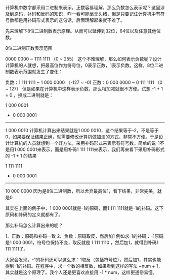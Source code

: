计算机中数字都采用二进制来表示，正数容易理解，那么负数怎么表示呢？这里涉及到原码，补码和反码的知识，咋一看可能毫无头绪，但是只要记住计算机中有符号数都是用补码形式表示的这句话，后面理解起来就不难了。

先来理解下8位二进制数表示原理。从而可以延伸到32位，64位以及任意其他位数。

8位二进制正数表示范围

0000 0000 ~ 1111 1111
（0 ~ 255）
这个不难理解，那么如何表示负数呢？设计计算机的人就想，把最高位作为符号位，0表示正数，1表示负数。这样，8位二进制数表示范围就发生了变化：

负数：1 111 1111 ~ 1 000 0000 
    （-127 ~  -0)
正数：0 000 0000 ~ 0 111 1111
    （0 ~ 127）
但是如果在计算机中这样表示负数，那么相加减就很不方便。试想 -1 + 1 = 0 ，换成二进制就是：

  1 000 0001
+ 0 000 0001
-------------
  1 000 0010
计算机计算出来结果就是1 000 0010，这个结果等于-2，不是等于0，如果要保证结果正确，就需要修改计算机做加法的方式，非常不方便。于是设计计算机的人员就想到一个好方法，采用补码形式来表示有符号数。简单的说-1不是用1 000 0001来表示，而是用补码1 111 1111来表示，我们再来看下采用补码形式的 -1 + 1 的结果

  1 111 1111
+ 0 000 0001
----------------
 10 000 0000
因为是8位二进制数，所以舍弃最高位1，看下结果，非常完美，就是0

其实在上面的例子中，1 000 0001就是-1的原码，而1 111 1111就是-1的补码。这下原码和补码的定义就都有了。

那么补码怎么计算出来的呢？

1、正数：原码和补码一致
2、负数：原码取反，然后加1
例如求-1的补码：-1原码是1 000 0001，符号位保持不变，取反就是 1 111 1110 ，然后加1，就得到补码1 111 1111了。

大家会发现，-1的补码还可以这么求：1取反（包括符号位），然后加1，其实也能得到-1的补码。在程序中，求一个数的相反数，如果看到这样的写法 ~num + 1，其实就是这个原理了。我个人还是更喜欢直接用 -1 * num，这样更通俗易懂。